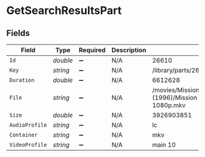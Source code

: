 # GetSearchResultsPart


## Fields

| Field                                                                        | Type                                                                         | Required                                                                     | Description                                                                  | Example                                                                      |
| ---------------------------------------------------------------------------- | ---------------------------------------------------------------------------- | ---------------------------------------------------------------------------- | ---------------------------------------------------------------------------- | ---------------------------------------------------------------------------- |
| `Id`                                                                         | *double*                                                                     | :heavy_minus_sign:                                                           | N/A                                                                          | 26610                                                                        |
| `Key`                                                                        | *string*                                                                     | :heavy_minus_sign:                                                           | N/A                                                                          | /library/parts/26610/1589234571/file.mkv                                     |
| `Duration`                                                                   | *double*                                                                     | :heavy_minus_sign:                                                           | N/A                                                                          | 6612628                                                                      |
| `File`                                                                       | *string*                                                                     | :heavy_minus_sign:                                                           | N/A                                                                          | /movies/Mission Impossible (1996)/Mission Impossible (1996) Bluray-1080p.mkv |
| `Size`                                                                       | *double*                                                                     | :heavy_minus_sign:                                                           | N/A                                                                          | 3926903851                                                                   |
| `AudioProfile`                                                               | *string*                                                                     | :heavy_minus_sign:                                                           | N/A                                                                          | lc                                                                           |
| `Container`                                                                  | *string*                                                                     | :heavy_minus_sign:                                                           | N/A                                                                          | mkv                                                                          |
| `VideoProfile`                                                               | *string*                                                                     | :heavy_minus_sign:                                                           | N/A                                                                          | main 10                                                                      |
